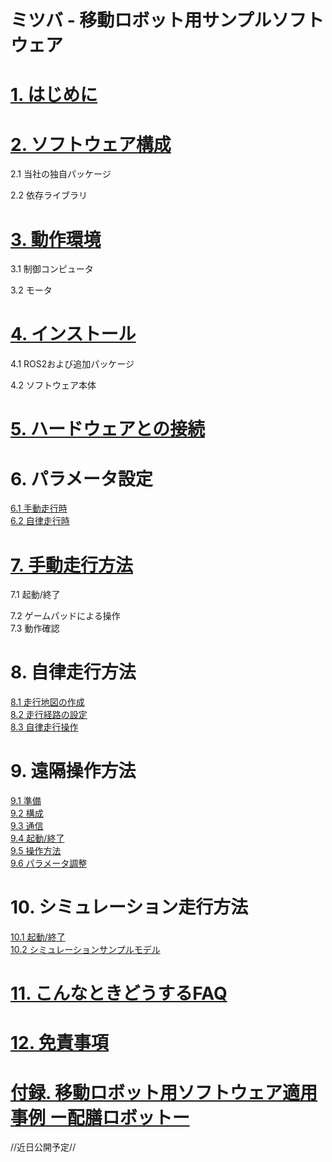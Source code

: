 # ミツバ - 移動ロボット用サンプルソフトウェア

<h1><a href="https://github.com/MITSUBA-Co/SoftwareForMobileRobots/blob/main/Document/%E3%81%AF%E3%81%98%E3%82%81%E3%81%AB.md">1. はじめに</a></h1>


<h1><a href="https://github.com/MITSUBA-Co/SoftwareForMobileRobots/blob/main/Document/%E3%82%BD%E3%83%95%E3%83%88%E3%82%A6%E3%82%A7%E3%82%A2%E6%A7%8B%E6%88%90.md">2. ソフトウェア構成</a></h1>
2.1 当社の独自パッケージ  

2.2 依存ライブラリ

<h1><a href="https://github.com/MITSUBA-Co/SoftwareForMobileRobots/blob/main/Document/%E5%8B%95%E4%BD%9C%E7%92%B0%E5%A2%83.md">3. 動作環境</a></h1>
3.1 制御コンピュータ

3.2 モータ

<h1><a href="https://github.com/MITSUBA-Co/SoftwareForMobileRobots/blob/main/Document/%E3%82%A4%E3%83%B3%E3%82%B9%E3%83%88%E3%83%BC%E3%83%AB.md">4. インストール</a></h1>
4.1 ROS2および追加パッケージ 

4.2 ソフトウェア本体

<h1><a href="https://github.com/MITSUBA-Co/SoftwareForMobileRobots/blob/main/Document/%E3%83%8F%E3%83%BC%E3%83%89%E3%82%A6%E3%82%A7%E3%82%A2%E3%81%A8%E3%81%AE%E6%8E%A5%E7%B6%9A.md">5. ハードウェアとの接続</a></h1>

# 6. パラメータ設定
[6.1 手動走行時](https://github.com/MITSUBA-Co/SoftwareForMobileRobots/blob/main/Document/%E3%83%91%E3%83%A9%E3%83%A1%E3%83%BC%E3%82%BF%E8%A8%AD%E5%AE%9A.md)  
[6.2 自律走行時](https://github.com/MITSUBA-Co/SoftwareForMobileRobots/blob/main/Document/%E3%83%91%E3%83%A9%E3%83%A1%E3%83%BC%E3%82%BF%E8%A8%AD%E5%AE%9A2.md)

<h1><a href="https://example.com">7. 手動走行方法</a></h1>
7.1 起動/終了  

7.2 ゲームパッドによる操作  
7.3 動作確認

# 8. 自律走行方法
[8.1 走行地図の作成](https://example.com)  
[8.2 走行経路の設定](https://example.com)  
[8.3 自律走行操作](https://example.com)

# 9. 遠隔操作方法
[9.1 準備](https://example.com)  
[9.2 構成](https://example.com)  
[9.3 通信](https://example.com)  
[9.4 起動/終了](https://example.com)  
[9.5 操作方法](https://example.com)  
[9.6 パラメータ調整](https://example.com)

# 10. シミュレーション走行方法
[10.1 起動/終了](https://example.com)  
[10.2 シミュレーションサンプルモデル](https://example.com)

<h1><a href="https://example.com">11. こんなときどうするFAQ</a></h1>  

<h1><a href="https://example.com">12. 免責事項</a></h1>

<h1><a href="https://example.com">付録. 移動ロボット用ソフトウェア適用事例 ー配膳ロボットー</a></h1>
//近日公開予定//











